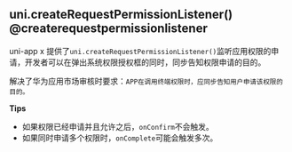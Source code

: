 ## uni.createRequestPermissionListener() @createrequestpermissionlistener

<!-- UTSAPIJSON.createRequestPermissionListener.description -->

uni-app x 提供了`uni.createRequestPermissionListener()`监听应用权限的申请，开发者可以在弹出系统权限授权框的同时，同步告知权限申请的目的。

解决了华为应用市场审核时要求：`APP在调用终端权限时，应同步告知用户申请该权限的目的。`

<!-- UTSAPIJSON.createRequestPermissionListener.param -->

<!-- UTSAPIJSON.createRequestPermissionListener.returnValue -->

**Tips**

+ 如果权限已经申请并且允许之后，`onConfirm`不会触发。
+ 如果同时申请多个权限时，`onComplete`可能会触发多次。

<!-- UTSAPIJSON.createRequestPermissionListener.example -->

<!-- UTSAPIJSON.createRequestPermissionListener.compatibility -->

<!-- UTSAPIJSON.createRequestPermissionListener.tutorial -->

<!-- UTSAPIJSON.general_type.name -->

<!-- UTSAPIJSON.general_type.param -->
